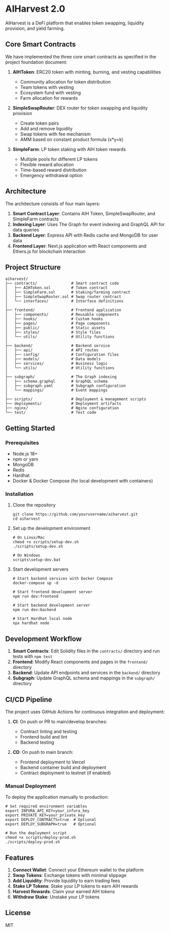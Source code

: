 # AIHarvest 2.0

AIHarvest is a DeFi platform that enables token swapping, liquidity provision, and yield farming.

## Core Smart Contracts

We have implemented the three core smart contracts as specified in the project foundation document:

1. **AIHToken**: ERC20 token with minting, burning, and vesting capabilities
   - Community allocation for token distribution
   - Team tokens with vesting
   - Ecosystem fund with vesting
   - Farm allocation for rewards

2. **SimpleSwapRouter**: DEX router for token swapping and liquidity provision
   - Create token pairs
   - Add and remove liquidity
   - Swap tokens with fee mechanism
   - AMM based on constant product formula (x*y=k)

3. **SimpleFarm**: LP token staking with AIH token rewards
   - Multiple pools for different LP tokens
   - Flexible reward allocation
   - Time-based reward distribution
   - Emergency withdrawal option

## Architecture

The architecture consists of four main layers:

1. **Smart Contract Layer**: Contains AIH Token, SimpleSwapRouter, and SimpleFarm contracts
2. **Indexing Layer**: Uses The Graph for event indexing and GraphQL API for data queries
3. **Backend Layer**: Express API with Redis cache and MongoDB for user data
4. **Frontend Layer**: Next.js application with React components and Ethers.js for blockchain interaction

## Project Structure

```
aiharvest/
├── contracts/               # Smart contract code
│   ├── AIHToken.sol         # Token contract
│   ├── SimpleFarm.sol       # Staking/farming contract
│   ├── SimpleSwapRouter.sol # Swap router contract
│   └── interfaces/          # Interface definitions
│
├── frontend/                # Frontend application
│   ├── components/          # Reusable components
│   ├── hooks/               # Custom hooks
│   ├── pages/               # Page components
│   ├── public/              # Static assets
│   ├── styles/              # Style files
│   └── utils/               # Utility functions
│
├── backend/                 # Backend service
│   ├── api/                 # API routes
│   ├── config/              # Configuration files
│   ├── models/              # Data models
│   ├── services/            # Business logic
│   └── utils/               # Utility functions
│
├── subgraph/                # The Graph indexing
│   ├── schema.graphql       # GraphQL schema
│   ├── subgraph.yaml        # Subgraph configuration
│   └── mappings/            # Event mappings
│
├── scripts/                 # Deployment & management scripts
├── deployments/             # Deployment artifacts
├── nginx/                   # Nginx configuration
└── test/                    # Test code
```

## Getting Started

### Prerequisites

- Node.js 18+
- npm or yarn
- MongoDB
- Redis
- Hardhat
- Docker & Docker Compose (for local development with containers)

### Installation

1. Clone the repository
   ```
   git clone https://github.com/yourusername/aiharvest.git
   cd aiharvest
   ```

2. Set up the development environment
   ```
   # On Linux/Mac
   chmod +x scripts/setup-dev.sh
   ./scripts/setup-dev.sh
   
   # On Windows
   scripts\setup-dev.bat
   ```

3. Start development servers
   ```
   # Start backend services with Docker Compose
   docker-compose up -d
   
   # Start frontend development server
   npm run dev:frontend
   
   # Start backend development server
   npm run dev:backend
   
   # Start Hardhat local node
   npx hardhat node
   ```

## Development Workflow

1. **Smart Contracts**: Edit Solidity files in the `contracts/` directory and run tests with `npm test`
2. **Frontend**: Modify React components and pages in the `frontend/` directory
3. **Backend**: Update API endpoints and services in the `backend/` directory
4. **Subgraph**: Update GraphQL schema and mappings in the `subgraph/` directory

## CI/CD Pipeline

The project uses GitHub Actions for continuous integration and deployment:

1. **CI**: On push or PR to main/develop branches:
   - Contract linting and testing
   - Frontend build and lint
   - Backend testing

2. **CD**: On push to main branch:
   - Frontend deployment to Vercel
   - Backend container build and deployment
   - Contract deployment to testnet (if enabled)

### Manual Deployment

To deploy the application manually to production:

```
# Set required environment variables
export INFURA_API_KEY=your_infura_key
export PRIVATE_KEY=your_private_key
export DEPLOY_CONTRACTS=true  # Optional
export DEPLOY_SUBGRAPH=true   # Optional

# Run the deployment script
chmod +x scripts/deploy-prod.sh
./scripts/deploy-prod.sh
```

## Features

1. **Connect Wallet**: Connect your Ethereum wallet to the platform
2. **Swap Tokens**: Exchange tokens with minimal slippage
3. **Add Liquidity**: Provide liquidity to earn trading fees
4. **Stake LP Tokens**: Stake your LP tokens to earn AIH rewards
5. **Harvest Rewards**: Claim your earned AIH tokens
6. **Withdraw Stake**: Unstake your LP tokens

## License

MIT 